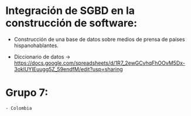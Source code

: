 # Integración de SGBD en la construcción de software:
- Construcción de una base de datos sobre medios de prensa de países hispanohablantes.

- Diccionario de datos -> https://docs.google.com/spreadsheets/d/1R7_2ewGCvhqFhOOvM5Dx-3oklUYIEuugg5Z_59endfM/edit?usp=sharing

# Grupo 7:
    - Colombia
